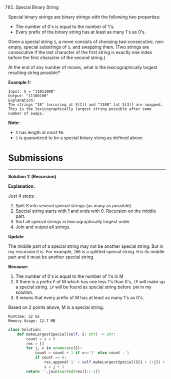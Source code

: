 761. Special Binary String

Special binary strings are binary strings with the following two properties:

* The number of 0's is equal to the number of 1's.
* Every prefix of the binary string has at least as many 1's as 0's.

Given a special string `S`, a move consists of choosing two consecutive, non-empty, special substrings of `S`, and swapping them. (Two strings are consecutive if the last character of the first string is exactly one index before the first character of the second string.)

At the end of any number of moves, what is the lexicographically largest resulting string possible?

**Example 1:**
```
Input: S = "11011000"
Output: "11100100"
Explanation:
The strings "10" [occuring at S[1]] and "1100" [at S[3]] are swapped.
This is the lexicographically largest string possible after some number of swaps.
```

**Note:**

* `S` has length at most `50`.
* `S` is guaranteed to be a special binary string as defined above.

# Submissions
---
**Solution 1: (Recursion)**

**Explanation:**

Just 4 steps:

1. Split S into several special strings (as many as possible).
1. Special string starts with 1 and ends with 0. Recursion on the middle part.
1. Sort all special strings in lexicographically largest order.
1. Join and output all strings.

**Update**

The middle part of a special string may not be another special string. But in my recursion it is.
For example, `1M0` is a splitted special string. `M` is its middle part and it must be another special string.

**Because:**

1. The number of 0's is equal to the number of 1's in M
1. If there is a prefix `P` of M which has one less 1's than 0's, `1P` will make up a special string. `1P` will be found as special string before `1M0` in my solution.
1. It means that every prefix of M has at least as many 1's as 0's.

Based on 2 points above, M is a special string.
```
Runtime: 32 ms
Memory Usage: 12.7 MB
```
```python
class Solution:
    def makeLargestSpecial(self, S: str) -> str:
        count = i = 0
        res = []
        for j, v in enumerate(S):
            count = count + 1 if v=='1' else count - 1
            if count == 0:
                res.append('1' + self.makeLargestSpecial(S[i + 1:j]) + '0')
                i = j + 1
        return ''.join(sorted(res)[::-1])
```
